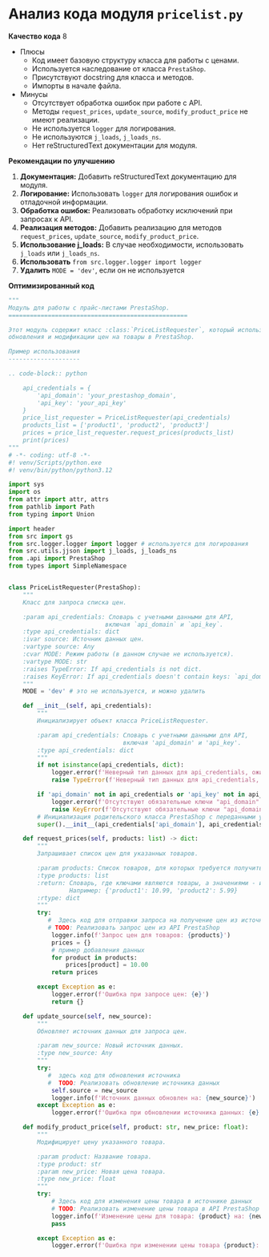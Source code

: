 # Анализ кода модуля `pricelist.py`

**Качество кода**
8
-  Плюсы
    - Код имеет базовую структуру класса для работы с ценами.
    - Используется наследование от класса `PrestaShop`.
    - Присутствуют docstring для класса и методов.
    - Импорты в начале файла.
-  Минусы
    - Отсутствует обработка ошибок при работе с API.
    - Методы `request_prices`, `update_source`, `modify_product_price` не имеют реализации.
    - Не используется `logger` для логирования.
    - Не используются `j_loads`, `j_loads_ns`.
    - Нет reStructuredText документации для модуля.

**Рекомендации по улучшению**

1. **Документация:** Добавить reStructuredText документацию для модуля.
2. **Логирование:** Использовать `logger` для логирования ошибок и отладочной информации.
3. **Обработка ошибок:** Реализовать обработку исключений при запросах к API.
4. **Реализация методов:** Добавить реализацию для методов `request_prices`, `update_source`, `modify_product_price`.
5. **Использование j_loads:** В случае необходимости, использовать `j_loads` или `j_loads_ns`.
6.  **Использовать** `from src.logger.logger import logger`
7. **Удалить** `MODE = 'dev'`, если он не используется

**Оптимизированный код**

```python
"""
Модуль для работы с прайс-листами PrestaShop.
==================================================

Этот модуль содержит класс :class:`PriceListRequester`, который используется для запроса,
обновления и модификации цен на товары в PrestaShop.

Пример использования
--------------------

.. code-block:: python

    api_credentials = {
        'api_domain': 'your_prestashop_domain',
        'api_key': 'your_api_key'
    }
    price_list_requester = PriceListRequester(api_credentials)
    products_list = ['product1', 'product2', 'product3']
    prices = price_list_requester.request_prices(products_list)
    print(prices)
"""
# -*- coding: utf-8 -*-
#! venv/Scripts/python.exe
#! venv/bin/python/python3.12

import sys
import os
from attr import attr, attrs
from pathlib import Path
from typing import Union

import header
from src import gs
from src.logger.logger import logger # используется для логирования
from src.utils.jjson import j_loads, j_loads_ns
from .api import PrestaShop
from types import SimpleNamespace


class PriceListRequester(PrestaShop):
    """
    Класс для запроса списка цен.

    :param api_credentials: Словарь с учетными данными для API,
                           включая `api_domain` и `api_key`.
    :type api_credentials: dict
    :ivar source: Источник данных цен.
    :vartype source: Any
    :cvar MODE: Режим работы (в данном случае не используется).
    :vartype MODE: str
    :raises TypeError: If api_credentials is not dict.
    :raises KeyError: If api_credentials doesn't contain keys: `api_domain`, `api_key`
    """
    MODE = 'dev' # это не используется, и можно удалить

    def __init__(self, api_credentials):
        """
        Инициализирует объект класса PriceListRequester.

        :param api_credentials: Словарь с учетными данными для API,
                                включая 'api_domain' и 'api_key'.
        :type api_credentials: dict
        """
        if not isinstance(api_credentials, dict):
            logger.error(f'Неверный тип данных для api_credentials, ожидается dict, а получен {type(api_credentials)}')
            raise TypeError(f'Неверный тип данных для api_credentials, ожидается dict, а получен {type(api_credentials)}')

        if 'api_domain' not in api_credentials or 'api_key' not in api_credentials:
            logger.error(f'Отсутствуют обязательные ключи "api_domain" или "api_key" в api_credentials')
            raise KeyError(f'Отсутствуют обязательные ключи "api_domain" или "api_key" в api_credentials')
        # Инициализация родительского класса PrestaShop с переданными учетными данными
        super().__init__(api_credentials['api_domain'], api_credentials['api_key'])

    def request_prices(self, products: list) -> dict:
        """
        Запрашивает список цен для указанных товаров.

        :param products: Список товаров, для которых требуется получить цены.
        :type products: list
        :return: Словарь, где ключами являются товары, а значениями - их цены.
                 Например: {'product1': 10.99, 'product2': 5.99}
        :rtype: dict
        """
        try:
           #  Здесь код для отправки запроса на получение цен из источника данных
           # TODO: Реализовать запрос цен из API PrestaShop
            logger.info(f'Запрос цен для товаров: {products}')
            prices = {}
            # пример добавления данных
            for product in products:
                prices[product] = 10.00
            return prices

        except Exception as e:
            logger.error(f'Ошибка при запросе цен: {e}')
            return {}

    def update_source(self, new_source):
        """
        Обновляет источник данных для запроса цен.

        :param new_source: Новый источник данных.
        :type new_source: Any
        """
        try:
           #  здесь код для обновления источника
           #  TODO: Реализовать обновление источника данных
            self.source = new_source
            logger.info(f'Источник данных обновлен на: {new_source}')
        except Exception as e:
            logger.error(f'Ошибка при обновлении источника данных: {e}')

    def modify_product_price(self, product: str, new_price: float):
        """
        Модифицирует цену указанного товара.

        :param product: Название товара.
        :type product: str
        :param new_price: Новая цена товара.
        :type new_price: float
        """
        try:
            # Здесь код для изменения цены товара в источнике данных
            # TODO: Реализовать изменение цены товара в API PrestaShop
            logger.info(f'Изменение цены для товара: {product} на: {new_price}')
            pass

        except Exception as e:
            logger.error(f'Ошибка при изменении цены товара {product}: {e}')
```